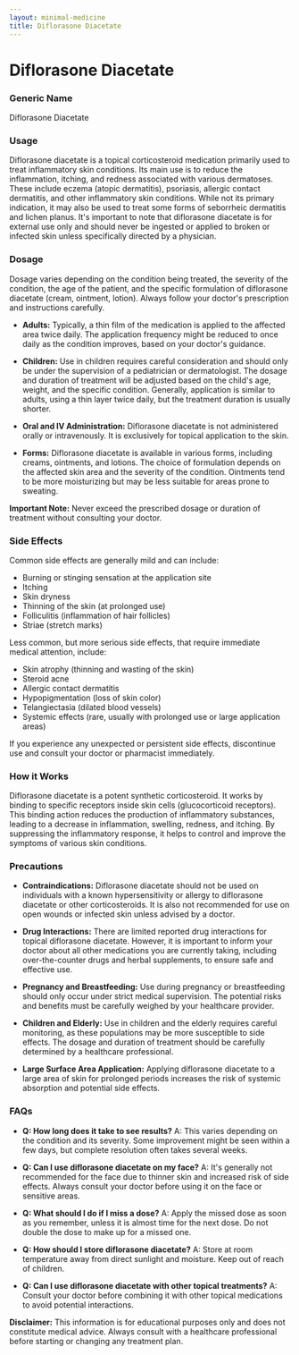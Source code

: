 ```yaml
---
layout: minimal-medicine
title: Diflorasone Diacetate
---
```


# Diflorasone Diacetate
### Generic Name
Diflorasone Diacetate

### Usage
Diflorasone diacetate is a topical corticosteroid medication primarily used to treat inflammatory skin conditions.  Its main use is to reduce the inflammation, itching, and redness associated with various dermatoses.  These include eczema (atopic dermatitis), psoriasis, allergic contact dermatitis, and other inflammatory skin conditions.  While not its primary indication, it may also be used to treat some forms of seborrheic dermatitis and lichen planus.  It's important to note that diflorasone diacetate is for external use only and should never be ingested or applied to broken or infected skin unless specifically directed by a physician.

### Dosage
Dosage varies depending on the condition being treated, the severity of the condition, the age of the patient, and the specific formulation of diflorasone diacetate (cream, ointment, lotion).  Always follow your doctor's prescription and instructions carefully.  

* **Adults:** Typically, a thin film of the medication is applied to the affected area twice daily. The application frequency might be reduced to once daily as the condition improves, based on your doctor's guidance.

* **Children:**  Use in children requires careful consideration and should only be under the supervision of a pediatrician or dermatologist.  The dosage and duration of treatment will be adjusted based on the child's age, weight, and the specific condition.  Generally, application is similar to adults, using a thin layer twice daily, but the treatment duration is usually shorter.

* **Oral and IV Administration:** Diflorasone diacetate is not administered orally or intravenously. It is exclusively for topical application to the skin.

* **Forms:** Diflorasone diacetate is available in various forms, including creams, ointments, and lotions. The choice of formulation depends on the affected skin area and the severity of the condition. Ointments tend to be more moisturizing but may be less suitable for areas prone to sweating.

**Important Note:**  Never exceed the prescribed dosage or duration of treatment without consulting your doctor.

### Side Effects
Common side effects are generally mild and can include:

* Burning or stinging sensation at the application site
* Itching
* Skin dryness
* Thinning of the skin (at prolonged use)
* Folliculitis (inflammation of hair follicles)
* Striae (stretch marks)

Less common, but more serious side effects, that require immediate medical attention, include:

* Skin atrophy (thinning and wasting of the skin)
* Steroid acne
* Allergic contact dermatitis
* Hypopigmentation (loss of skin color)
* Telangiectasia (dilated blood vessels)
* Systemic effects (rare, usually with prolonged use or large application areas)

If you experience any unexpected or persistent side effects, discontinue use and consult your doctor or pharmacist immediately.

### How it Works
Diflorasone diacetate is a potent synthetic corticosteroid. It works by binding to specific receptors inside skin cells (glucocorticoid receptors).  This binding action reduces the production of inflammatory substances, leading to a decrease in inflammation, swelling, redness, and itching.  By suppressing the inflammatory response, it helps to control and improve the symptoms of various skin conditions.

### Precautions
* **Contraindications:**  Diflorasone diacetate should not be used on individuals with a known hypersensitivity or allergy to diflorasone diacetate or other corticosteroids. It is also not recommended for use on open wounds or infected skin unless advised by a doctor.

* **Drug Interactions:** There are limited reported drug interactions for topical diflorasone diacetate. However, it is important to inform your doctor about all other medications you are currently taking, including over-the-counter drugs and herbal supplements, to ensure safe and effective use.

* **Pregnancy and Breastfeeding:** Use during pregnancy or breastfeeding should only occur under strict medical supervision.  The potential risks and benefits must be carefully weighed by your healthcare provider.

* **Children and Elderly:** Use in children and the elderly requires careful monitoring, as these populations may be more susceptible to side effects.  The dosage and duration of treatment should be carefully determined by a healthcare professional.

* **Large Surface Area Application:** Applying diflorasone diacetate to a large area of skin for prolonged periods increases the risk of systemic absorption and potential side effects.


### FAQs

* **Q: How long does it take to see results?**  A:  This varies depending on the condition and its severity.  Some improvement might be seen within a few days, but complete resolution often takes several weeks.

* **Q: Can I use diflorasone diacetate on my face?**  A:  It's generally not recommended for the face due to thinner skin and increased risk of side effects. Always consult your doctor before using it on the face or sensitive areas.

* **Q: What should I do if I miss a dose?**  A:  Apply the missed dose as soon as you remember, unless it is almost time for the next dose. Do not double the dose to make up for a missed one.

* **Q: How should I store diflorasone diacetate?**  A:  Store at room temperature away from direct sunlight and moisture. Keep out of reach of children.

* **Q: Can I use diflorasone diacetate with other topical treatments?**  A:  Consult your doctor before combining it with other topical medications to avoid potential interactions.

**Disclaimer:** This information is for educational purposes only and does not constitute medical advice. Always consult with a healthcare professional before starting or changing any treatment plan.
